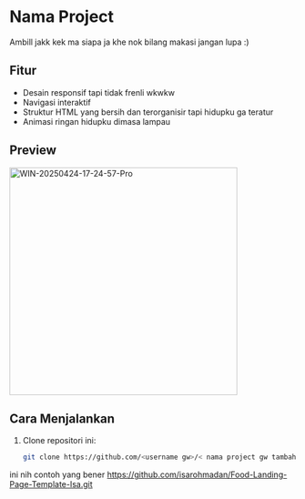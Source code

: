 # Nama Project

Ambill jakk kek ma siapa ja khe nok bilang makasi jangan lupa :) 

## Fitur

- Desain responsif tapi tidak frenli wkwkw
- Navigasi interaktif
- Struktur HTML yang bersih dan terorganisir tapi hidupku ga teratur
- Animasi ringan hidupku dimasa lampau

## Preview

<img src="https://i.ibb.co.com/XfZ4F4z7/WIN-20250424-17-24-57-Pro.jpg" width="400" alt="WIN-20250424-17-24-57-Pro" border="0" />

## Cara Menjalankan

1. Clone repositori ini:
   ```bash
   git clone https://github.com/<username gw>/< nama project gw tambahin .git>

ini nih contoh yang bener
https://github.com/isarohmadan/Food-Landing-Page-Template-Isa.git

